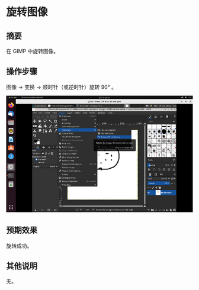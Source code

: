 # 旋转图像

## 摘要

在 GIMP 中旋转图像。

## 操作步骤

图像 -> 变换 -> 顺时针（或逆时针）旋转 90° 。

![旋转图像](./img/旋转图像.png)

## 预期效果

旋转成功。

## 其他说明

无。

